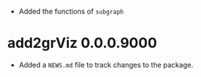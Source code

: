 * Added the functions of `subgraph`

# add2grViz 0.0.0.9000

* Added a `NEWS.md` file to track changes to the package.
